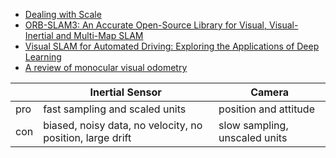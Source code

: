 - [Dealing with Scale](http://www.cs.cmu.edu/~kaess/vslam_cvpr14/media/VSLAM-Tutorial-CVPR14-A21-DealingWithScale.pdf)
- [ORB-SLAM3: An Accurate Open-Source Library for Visual, Visual-Inertial and Multi-Map SLAM](https://arxiv.org/pdf/2007.11898.pdf)
- [Visual SLAM for Automated Driving: Exploring the Applications of Deep Learning](https://openaccess.thecvf.com/content_cvpr_2018_workshops/papers/w9/Milz_Visual_SLAM_for_CVPR_2018_paper.pdf)
- [A review of monocular visual odometry](https://www.researchgate.net/publication/334022830_A_review_of_monocular_visual_odometry)

|     | Inertial Sensor                | Camera |
|-----|--------------------------------|---|
| pro | fast sampling and scaled units | position and attitude |
| con | biased, noisy data, no velocity, no position, large drift| slow sampling, unscaled units |

